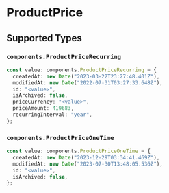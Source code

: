 # ProductPrice


## Supported Types

### `components.ProductPriceRecurring`

```typescript
const value: components.ProductPriceRecurring = {
  createdAt: new Date("2023-03-22T23:27:48.401Z"),
  modifiedAt: new Date("2022-07-31T03:27:33.648Z"),
  id: "<value>",
  isArchived: false,
  priceCurrency: "<value>",
  priceAmount: 419683,
  recurringInterval: "year",
};
```

### `components.ProductPriceOneTime`

```typescript
const value: components.ProductPriceOneTime = {
  createdAt: new Date("2023-12-29T03:34:41.469Z"),
  modifiedAt: new Date("2023-07-30T13:48:05.536Z"),
  id: "<value>",
  isArchived: false,
};
```

